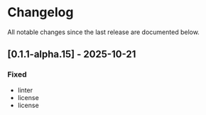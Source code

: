 # Changelog

All notable changes since the last release are documented below.

## [0.1.1-alpha.15] - 2025-10-21

### Fixed
- linter
- license
- license


